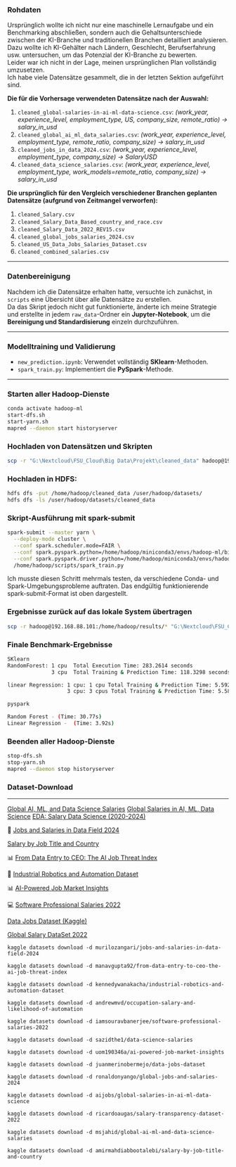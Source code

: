 ### **Rohdaten**  
Ursprünglich wollte ich nicht nur eine maschinelle Lernaufgabe und ein Benchmarking abschließen, sondern auch die Gehaltsunterschiede zwischen der KI-Branche und traditionellen Branchen detailliert analysieren. Dazu wollte ich KI-Gehälter nach Ländern, Geschlecht, Berufserfahrung usw. untersuchen, um das Potenzial der KI-Branche zu bewerten.  
Leider war ich nicht in der Lage, meinen ursprünglichen Plan vollständig umzusetzen.  
Ich habe viele Datensätze gesammelt, die in der letzten Sektion aufgeführt sind.

**Die für die Vorhersage verwendeten Datensätze nach der Auswahl:**  
1. `cleaned_global-salaries-in-ai-ml-data-science.csv`: *(work_year, experience_level, employment_type, US, company_size, remote_ratio) → salary_in_usd*  
2. `cleaned_global_ai_ml_data_salaries.csv`: *(work_year, experience_level, employment_type, remote_ratio, company_size) → salary_in_usd*  
3. `cleaned_jobs_in_data_2024.csv`: *(work_year, experience_level, employment_type, company_size) → SalaryUSD*  
4. `cleaned_data_science_salaries.csv`: *(work_year, experience_level, employment_type, work_models=remote_ratio, company_size) → salary_in_usd*  

**Die ursprünglich für den Vergleich verschiedener Branchen geplanten Datensätze (aufgrund von Zeitmangel verworfen):**  
1. `cleaned_Salary.csv`  
2. `cleaned_Salary_Data_Based_country_and_race.csv`  
3. `cleaned_Salary_Data_2022_REV15.csv`  
4. `cleaned_global_jobs_salaries_2024.csv`  
5. `cleaned_US_Data_Jobs_Salaries_Dataset.csv`  
6. `cleaned_combined_salaries.csv`  

---

### **Datenbereinigung**  
Nachdem ich die Datensätze erhalten hatte, versuchte ich zunächst, in `scripts` eine Übersicht über alle Datensätze zu erstellen.  
Da das Skript jedoch nicht gut funktionierte, änderte ich meine Strategie und erstellte in jedem `raw_data`-Ordner ein **Jupyter-Notebook**, um die **Bereinigung und Standardisierung** einzeln durchzuführen.  

---

### **Modelltraining und Validierung**  
- `new_prediction.ipynb`: Verwendet vollständig **SKlearn**-Methoden.  
- `spark_train.py`: Implementiert die **PySpark**-Methode.  

---

### **Starten aller Hadoop-Dienste**  
```bash
conda activate hadoop-ml
start-dfs.sh
start-yarn.sh
mapred --daemon start historyserver
```
### Hochladen von Datensätzen und Skripten
```bash
scp -r "G:\Nextcloud\FSU_Cloud\Big Data\Projekt\cleaned_data" hadoop@192.168.88.101:/home/hadoop/
```
### Hochladen in HDFS:
```bash
hdfs dfs -put /home/hadoop/cleaned_data /user/hadoop/datasets/
hdfs dfs -ls /user/hadoop/datasets/cleaned_data
```

### Skript-Ausführung mit spark-submit
```bash
spark-submit --master yarn \
  --deploy-mode cluster \
  --conf spark.scheduler.mode=FAIR \
  --conf spark.pyspark.python=/home/hadoop/miniconda3/envs/hadoop-ml/bin/python3.8 \
  --conf spark.pyspark.driver.python=/home/hadoop/miniconda3/envs/hadoop-ml/bin/python3.8 \
  /home/hadoop/scripts/spark_train.py
```
Ich musste diesen Schritt mehrmals testen, da verschiedene Conda- und Spark-Umgebungsprobleme auftraten.
Das endgültig funktionierende spark-submit-Format ist oben dargestellt.
### Ergebnisse zurück auf das lokale System übertragen

```bash
scp -r hadoop@192.168.88.101:/home/hadoop/results/* "G:\Nextcloud\FSU_Cloud\Big Data\Projekt\results"

```
### Finale Benchmark-Ergebnisse
```bash
SKlearn
RandomForest: 1 cpu  Total Execution Time: 283.2614 seconds
              3 cpu  Total Training & Prediction Time: 118.3298 seconds

linear Regression: 1 cpu: 1 cpu Total Training & Prediction Time: 5.5920 seconds
                   3 cpu: 3 cpus Total Training & Prediction Time: 5.5880 seconds

pyspark

Random Forest - (Time: 30.77s)
Linear Regression -  (Time: 3.92s)
```

### Beenden aller Hadoop-Dienste
```bash
stop-dfs.sh
stop-yarn.sh
mapred --daemon stop historyserver
```
### Dataset-Download

---
[Global AI, ML, and Data Science Salaries](https://www.kaggle.com/datasets/msjahid/global-ai-ml-and-data-science-salaries)
[Global Salaries in AI, ML, Data Science](https://www.kaggle.com/datasets/aijobs/global-salaries-in-ai-ml-data-science?select=salaries.csv)
[EDA: Salary Data Science (2020-2024)](https://www.kaggle.com/code/gabrielfelinto/eda-salary-data-science-2020-2024)

🔗 [Jobs and Salaries in Data Field 2024](https://www.kaggle.com/datasets/murilozangari/jobs-and-salaries-in-data-field-2024)


[Salary by Job Title and Country](https://www.kaggle.com/datasets/amirmahdiabbootalebi/salary-by-job-title-and-country)



📊 [From Data Entry to CEO: The AI Job Threat Index](https://www.kaggle.com/datasets/manavgupta92/from-data-entry-to-ceo-the-ai-job-threat-index)

🤖 [Industrial Robotics and Automation Dataset](https://www.kaggle.com/datasets/kennedywanakacha/industrial-robotics-and-automation-dataset)

📊 [AI-Powered Job Market Insights](https://www.kaggle.com/datasets/uom190346a/ai-powered-job-market-insights)

💻 [Software Professional Salaries 2022](https://www.kaggle.com/datasets/iamsouravbanerjee/software-professional-salaries-2022)



[Data Jobs Dataset (Kaggle)](https://www.kaggle.com/datasets/juanmerinobermejo/data-jobs-dataset?select=jobs.csv)


[Global Salary DataSet 2022](https://www.kaggle.com/datasets/ricardoaugas/salary-transparency-dataset-2022)





```linux
kaggle datasets download -d murilozangari/jobs-and-salaries-in-data-field-2024

kaggle datasets download -d manavgupta92/from-data-entry-to-ceo-the-ai-job-threat-index

kaggle datasets download -d kennedywanakacha/industrial-robotics-and-automation-dataset

kaggle datasets download -d andrewmvd/occupation-salary-and-likelihood-of-automation

kaggle datasets download -d iamsouravbanerjee/software-professional-salaries-2022

kaggle datasets download -d sazidthe1/data-science-salaries

kaggle datasets download -d uom190346a/ai-powered-job-market-insights

kaggle datasets download -d juanmerinobermejo/data-jobs-dataset

kaggle datasets download -d ronaldonyango/global-jobs-and-salaries-2024

kaggle datasets download -d aijobs/global-salaries-in-ai-ml-data-science

kaggle datasets download -d ricardoaugas/salary-transparency-dataset-2022

kaggle datasets download -d msjahid/global-ai-ml-and-data-science-salaries

kaggle datasets download -d amirmahdiabbootalebi/salary-by-job-title-and-country

```














